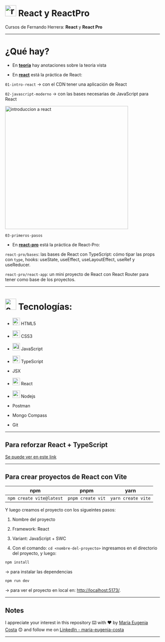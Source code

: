 # <img width="36" height="36" src="https://img.icons8.com/office/36/react.png" alt="react"/> React y ReactPro

Cursos de Fernando Herrera: **React** y **React Pro**

---

# ¿Qué hay?

- En [**teoría**](https://github.com/eugenia1984/react-y-react-pro/blob/main/teoria.md) hay anotaciones sobre la teoria vista

- En [**react**](https://github.com/eugenia1984/react-y-react-pro/tree/main/react) está la práctica de React:

`01-intro-react` -> con el CDN tener una aplicación de React

`02-javascript-moderno` -> con las bases necesarias de JavaScript para React

<img src="https://github.com/user-attachments/assets/4d43865b-0433-4ad2-8820-88c6809451a5" width="400" alt="introduccion a react" />

`03-primeros-pasos`


- En [**react-pro**](https://github.com/eugenia1984/react-y-react-pro/tree/main/react-pro) está la práctica de React-Pro: 

`react-pro/bases`: las bases de React con TypeScript: cómo tipar las props con `type`, hooks: useState, useEffect, useLayoutEffect, useRef y useReducer.

`react-pro/react-app`: un mini proyecto de React con React Router para tener como base de los proyectos.

---

# <img width="36" height="36" src="https://img.icons8.com/officel/16/command-line.png" alt="command-line"/> Tecnologías:

- <img width="24" height="24" src="https://img.icons8.com/color/24/html-5--v1.png" alt="html5"/> HTML5

- <img width="24" height="24" src="https://img.icons8.com/color/24/css3.png" alt="css3"/> CSS3

- <img width="24" height="24" src="https://img.icons8.com/color/24/javascript--v1.png" alt="javascript"/> JavaScript

- <img width="24" height="24" src="https://img.icons8.com/color/24/typescript.png" alt="typescript"/> TypeScript

- JSX

- <img width="24" height="24" src="https://img.icons8.com/office/24/react.png" alt="react"/> React

- <img width="24" height="24" src="https://img.icons8.com/color/24/nodejs.png" alt="nodejs"/> Nodejs

- Postman

- Mongo Compass

- Git

---

## Para reforzar React + TypeScript

[Se puede ver en este link](https://www.youtube.com/playlist?list=PLCKuOXG0bPi26-eawizqyLOgM7j66H_4M)

---

## Para crear proyectos de React con Vite

| npm | pnpm | yarn |
| --- | ---- | ---- |
| `npm create vite@latest` | `pnpm create vit` | `yarn create vite` |

Y luego creamos el proyecto con los sigueintes pasos:

1. Nombre del proyecto

2. Framework: React

3. Variant: JavaScript + SWC

4. Con el comando: `cd <nombre-del-proyecto>` ingresamos en el directorio del proyecto, y luego: 

```bash
npm install
``` 
-> para instalar las dependencias 

``` bash
npm run dev
```

-> para ver el proyecto en local en: [http://localhost:5173/](http://localhost:5173/).

---

## Notes

I appreciate your interest in this repository ⌨️ with ❤️ by [María Eugenia Costa](https://github.com/eugenia1984) 😊 and follow me on [LinkedIn - maria-eugenia-costa](https://www.linkedin.com/in/maria-eugenia-costa/)

---
